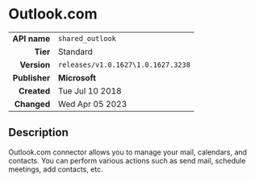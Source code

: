 # Outlook.com
| | |
|-:|-|
|**API name**|`shared_outlook`|
|**Tier**|Standard|
|**Version**|`releases/v1.0.1627\1.0.1627.3238`|
|**Publisher**|**Microsoft**|
|**Created**|Tue Jul 10 2018|
|**Changed**|Wed Apr 05 2023|

## Description
Outlook.com connector allows you to manage your mail, calendars, and contacts. You can perform various actions such as send mail, schedule meetings, add contacts, etc.

